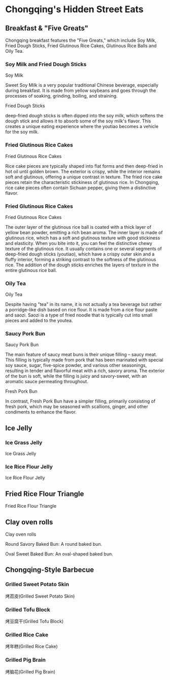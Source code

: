 # Chongqing's Hidden Street Eats

## Breakfast & "Five Greats"

Chongqing breakfast features the "Five Greats," which include Soy Milk, Fried Dough Sticks, Fried Glutinous Rice Cakes, Glutinous Rice Balls and Oily Tea.

### Soy Milk and Fried Dough Sticks

<Chinese word="豆浆">
<template #pinyin>dòu jiāng</template>
Soy Milk
</Chinese>

Sweet Soy Milk is a very popular traditional Chinese beverage, especially during breakfast. It is made from yellow soybeans and goes through the processes of soaking, grinding, boiling, and straining.

<Chinese word="油条">
<template #pinyin>yóu tiáo</template>
Fried Dough Sticks
</Chinese>

deep-fried dough sticks is often dipped into the soy milk, which softens the dough stick and allows it to absorb some of the soy milk's flavor. This creates a unique eating experience where the youtiao becomes a vehicle for the soy milk.

### Fried Glutinous Rice Cakes

<Chinese word="糍粑块">
<template #pinyin>cí bā kuài</template>
Fried Glutinous Rice Cakes
</Chinese>

Rice cake pieces are typically shaped into flat forms and then deep-fried in hot oil until golden brown. The exterior is crispy, while the interior remains soft and glutinous, offering a unique contrast in texture. The fried rice cake pieces retain the characteristic stickiness of glutinous rice. In Chongqing, rice cake pieces often contain Sichuan pepper, giving them a distinctive flavor.

### Fried Glutinous Rice Cakes

<Chinese word="糯米团">
<template #pinyin>nuò mǐ tuán</template>
Fried Glutinous Rice Cakes
</Chinese>

The outer layer of the glutinous rice ball is coated with a thick layer of yellow bean powder, emitting a rich bean aroma. The inner layer is made of glutinous rice, which has a soft and glutinous texture with good stickiness and elasticity. When you bite into it, you can feel the distinctive chewy texture of the glutinous rice. It usually contains one or several segments of deep-fried dough sticks (youtiao), which have a crispy outer skin and a fluffy interior, forming a striking contrast to the softness of the glutinous rice. The addition of the dough sticks enriches the layers of texture in the entire glutinous rice ball.

### Oily Tea

<Chinese word="油茶">
<template #pinyin>yóu chá</template>
Oily Tea
</Chinese>

Despite having "tea" in its name, it is not actually a tea beverage but rather a porridge-like dish based on rice flour. It is made from a rice flour paste and saozi. Saozi is a type of fried noodle that is typically cut into small pieces and added to the youtea.

### Saucy Pork Bun

<Chinese word="酱肉包子">
<template #pinyin>jiàng ròu bāo zǐ</template>
Saucy Pork Bun
</Chinese>

The main feature of saucy meat buns is their unique filling – saucy meat. This filling is typically made from pork that has been marinated with special soy sauce, sugar, five-spice powder, and various other seasonings, resulting in tender and flavorful meat with a rich, savory aroma. The exterior of the bun is soft, while the filling is juicy and savory-sweet, with an aromatic sauce permeating throughout.

<Chinese word="鲜肉包子">
<template #pinyin>xiān ròu bāo zi</template>
Fresh Pork Bun
</Chinese>

In contrast, Fresh Pork Bun have a simpler filling, primarily consisting of fresh pork, which may be seasoned with scallions, ginger, and other condiments to enhance the flavor.

## Ice Jelly

### Ice Grass Jelly

<Chinese word="冰粉">
<template #pinyin>bīng fěn</template>
Ice Grass Jelly
</Chinese>

### Ice Rice Flour Jelly

<Chinese word="凉虾">
<template #pinyin>liáng xiā</template>
Ice Rice Flour Jelly
</Chinese>

## Fried Rice Flour Triangle

<Chinese word="三角粑">
<template #pinyin>sān jiǎo bā</template>
Fried Rice Flour Triangle
</Chinese>

<YouTube link="https://youtu.be/SXRvH0SRKlk?si=_QBQVI7tig3BBS6n&t=623">
<template #cover><img src="../../assets/youtube/insane-street-food-in-chongqing.jpg" /></template>
<template #title>INSANE Street Food in Chongqing, CHINA (2024)</template>
<template #author>KSquared</template>
<template #description>The snacks at the night market in downtown Chongqing are beyond description—so delicious and tempting that it's 'too dangerous' to stop eating.</template>
</YouTube>

## Clay oven rolls

<Chinese word="烧饼">
<template #pinyin>shāo bǐng</template>
Clay oven rolls
</Chinese>

Round Savory Baked Bun: A round baked bun. 

Oval Sweet Baked Bun: An oval-shaped baked bun.

## Chongqing-Style Barbecue

### Grilled Sweet Potato Skin

<Speech as="烤芍皮">烤苕皮</Speech>(Grilled Sweet Potato Skin)

<YouTube link="https://youtu.be/j22aObnfhG4?si=xO7KrOkcmKT3NJp2&t=860">
<template #cover><img src="../../assets/youtube/everything-i-ate-in-chongqing.jpg" /></template>
<template #title>Everything I ate in Chongqing, China (ULTIMATE STREET FOOD TOUR)</template>
<template #author>JetLag Warriors</template>
<template #description>Chongqing street food has completely captivated me. Once you get used to the spiciness, it becomes incredibly tasty; but at first, it can be quite a tingling surprise. I would give it a five-star rating.</template>
</YouTube>

### Grilled Tofu Block

<Speech>烤豆腐干</Speech>(Grilled Tofu Block)

### Grilled Rice Cake

<Speech>烤年糕</Speech>(Grilled Rice Cake)

### Grilled Pig Brain

<Speech>烤脑花</Speech>(Grilled Pig Brain)
